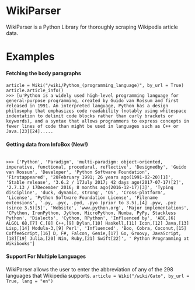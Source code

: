 # WikiParser
WikiParser is a Python Library for thoroughly scraping Wikipedia article data.

# Examples
#### Fetching the body paragraphs
```from wiki import Wiki
article = Wiki("/wiki/Python_(programming_language)", by_url = True)
article.article_info()
>>> [u'Python is a widely used high-level programming language for general-purpose programming, created by Guido van Rossum and first released in 1991. An interpreted language, Python has a design philosophy that emphasizes code readability (notably using whitespace indentation to delimit code blocks rather than curly brackets or keywords), and a syntax that allows programmers to express concepts in fewer lines of code than might be used in languages such as C++ or Java.[23][24].....
```

#### Getting data from InfoBox (New!)

```article.info_box()

>>> ['Python', 'Paradigm', 'multi-paradigm: object-oriented, imperative, functional, procedural, reflective', 'Designedby', 'Guido van Rossum', 'Developer', 'Python Software Foundation', 'Firstappeared', '20February 1991; 26 years ago(1991-02-20)[1]', 'Stable release', '3.6.2 / 17July 2017; 42 days ago(2017-07-17)[2]', '2.7.13 / 17December 2016; 8 months ago(2016-12-17)[3]', 'Typing discipline', 'duck, dynamic, strong', 'OS', 'Cross-platform', 'License', 'Python Software Foundation License', 'Filename extensions', '.py, .pyc, .pyd, .pyo (prior to 3.5),[4] .pyw, .pyz (since 3.5)[5]', 'Website', 'www.python.org', 'Major implementations', 'CPython, IronPython, Jython, MicroPython, Numba, PyPy, Stackless Python', 'Dialects', 'Cython, RPython', 'Influenced by', 'ABC,[6] ALGOL 68,[7] C,[8] C++,[9] Dylan,[10] Haskell,[11] Icon,[12] Java,[13] Lisp,[14] Modula-3,[9] Perl', 'Influenced', 'Boo, Cobra, Coconut,[15] CoffeeScript,[16] D, F#, Falcon, Genie,[17] Go, Groovy, JavaScript,[18][19] Julia,[20] Nim, Ruby,[21] Swift[22]', ' Python Programming at Wikibooks']
```

#### Support For Multiple Languages
WikiParser allows the user to enter the abbreviation of any of the 298 languages that Wikipedia supports. 
```article = Wiki("/wiki/Gato", by_url = True, lang = "en")```







